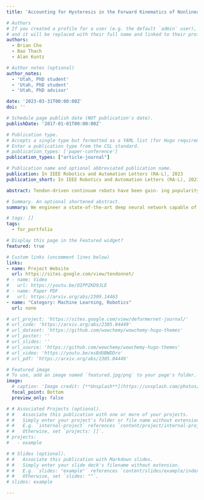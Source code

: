 ```yaml
---
title: 'Accounting for Hysteresis in the Forward Kinematics of Nonlinearly-Routed Tendon-Driven Continuum Robots via a Learned Deep Decoder Network'

# Authors
# If you created a profile for a user (e.g. the default `admin` user), write the username (folder name) here
# and it will be replaced with their full name and linked to their profile.
authors:  
  - Brian Cho
  - Bao Thach
  - Alan Kuntz

# Author notes (optional)
author_notes:
  - 'Utah, PhD student'
  - 'Utah, PhD student'
  - 'Utah, PhD advisor'

date: '2023-03-31T00:00:00Z'
doi: ''

# Schedule page publish date (NOT publication's date).
publishDate: '2017-01-01T00:00:00Z'

# Publication type.
# Accepts a single type but formatted as a YAML list (for Hugo requirements).
# Enter a publication type from the CSL standard.
# publication_types: ['paper-conference']
publication_types: ["article-journal"]

# Publication name and optional abbreviated publication name.
publication: In IEEE Robotics and Automation Letters (RA-L), 2023
publication_short: In IEEE Robotics and Automation Letters (RA-L), 2023

abstract: Tendon-driven continuum robots have been gain- ing popularity in medical applications due to their ability to curve around complex anatomical structures, potentially reduc- ing the invasiveness of surgery. However, accurate modeling is required to plan and control the movements of these flexible robots. Physics-based models have limitations due to unmodeled effects, leading to mismatches between model prediction and actual robot shape. Recently proposed learning-based methods have been shown to overcome some of these limitations but do not account for hysteresis, a significant source of error for these robots. To overcome these challenges, we propose a novel deep decoder neural network that predicts the complete shape of tendon-driven robots using point clouds as the shape representation, conditioned on prior configurations to account for hysteresis. We evaluate our method on a physical tendon- driven robot and show that our network model accurately predicts the robot’s shape, significantly outperforming a state- of-the-art physics-based model and a learning-based model that does not account for hysteresis.

# Summary. An optional shortened abstract.
summary: We engineer a state-of-the-art deep neural network capable of predicting the complete shape of tendon-driven surgical robots, outperforming the previous physics-based model by 26.5 times in terms of proximity to the ground truth shape.

# tags: []
tags:
  - for_portfolio

# Display this page in the Featured widget?
featured: true

# Custom links (uncomment lines below)
links:
- name: Project Website
  url: https://sites.google.com/view/tendonnet/
# - name: Video
#   url: https://youtu.be/OIPPZKD9JLE
# - name: Paper PDF
#   url: https://arxiv.org/abs/2309.14463  
- name: "Category: Machine Learning, Robotics"
  url: none

# url_project: 'https://sites.google.com/view/deformernet-journal/'
# url_code: 'https://arxiv.org/abs/2305.04449'
# url_dataset: 'https://github.com/wowchemy/wowchemy-hugo-themes'
# url_poster: ''
# url_slides: ''
# url_source: 'https://github.com/wowchemy/wowchemy-hugo-themes'
# url_video: 'https://youtu.be/esBdUBWDDro'
# url_pdf: 'https://arxiv.org/abs/2305.04449'

# Featured image
# To use, add an image named `featured.jpg/png` to your page's folder.
image:
  # caption: 'Image credit: [**Unsplash**](https://unsplash.com/photos/pLCdAaMFLTE)'
  focal_point: Bottom
  preview_only: false

# # Associated Projects (optional).
# #   Associate this publication with one or more of your projects.
# #   Simply enter your project's folder or file name without extension.
# #   E.g. `internal-project` references `content/project/internal-project/index.md`.
# #   Otherwise, set `projects: []`.
# projects:
#   - example

# # Slides (optional).
# #   Associate this publication with Markdown slides.
# #   Simply enter your slide deck's filename without extension.
# #   E.g. `slides: "example"` references `content/slides/example/index.md`.
# #   Otherwise, set `slides: ""`.
# slides: example

---
```


<!-- {{% callout note %}}
Click the _Cite_ button above to demo the feature to enable visitors to import publication metadata into their reference management software.
{{% /callout %}}

{{% callout note %}}
Create your slides in Markdown - click the _Slides_ button to check out the example.
{{% /callout %}}

Add the publication's **full text** or **supplementary notes** here. You can use rich formatting such as including [code, math, and images](https://wowchemy.com/docs/content/writing-markdown-latex/). -->
